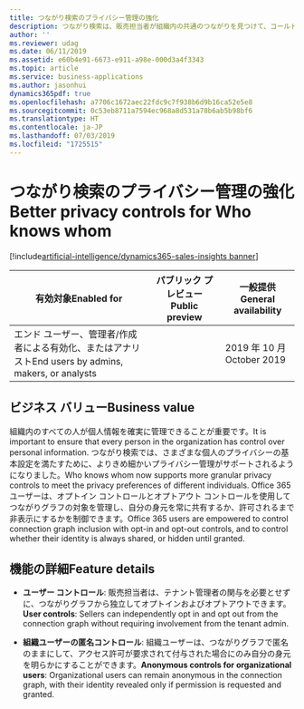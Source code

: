 ```yaml
---
title: つながり検索のプライバシー管理の強化
description: つながり検索は、販売担当者が組織内の共通のつながりを見つけて、コールド リードをウォーム リードに変換し、回答率を高めたり、関心を高めたりするのに役立ちます。 ヨーロッパのプライバシー要件を満たすために、つながり検索に対して追加のプライバシー管理が有効になっています。![プライバシーの向上](media/who-knows-whom-user-privacy-improvements-1.png Privacy improvements) <!-- Picture 19 -->
author: ''
ms.reviewer: udag
ms.date: 06/11/2019
ms.assetid: e60b4e91-6673-e911-a98e-000d3a4f3343
ms.topic: article
ms.service: business-applications
ms.author: jasonhui
dynamics365pdf: true
ms.openlocfilehash: a7706c1672aec22fdc9c7f938b6d9b16ca52e5e8
ms.sourcegitcommit: 0c53eb8711a7594ec968a8d531a78b6ab5b98bf6
ms.translationtype: HT
ms.contentlocale: ja-JP
ms.lasthandoff: 07/03/2019
ms.locfileid: "1725515"
---
```

# <a name="better-privacy-controls-for-who-knows-whom"></a><span data-ttu-id="08d7d-105">つながり検索のプライバシー管理の強化</span><span class="sxs-lookup"><span data-stu-id="08d7d-105">Better privacy controls for Who knows whom</span></span>
[!include[artificial-intelligence/dynamics365-sales-insights banner](../includes/artificial-intelligence/dynamics365-sales-insights.md)]

| <span data-ttu-id="08d7d-106">有効対象</span><span class="sxs-lookup"><span data-stu-id="08d7d-106">Enabled for</span></span>    |  <span data-ttu-id="08d7d-107">パブリック プレビュー</span><span class="sxs-lookup"><span data-stu-id="08d7d-107">Public preview</span></span> | <span data-ttu-id="08d7d-108">一般提供</span><span class="sxs-lookup"><span data-stu-id="08d7d-108">General availability</span></span> | 
| ---------- | ---------- |---------- |
|<span data-ttu-id="08d7d-109">エンド ユーザー、管理者/作成者による有効化、またはアナリスト</span><span class="sxs-lookup"><span data-stu-id="08d7d-109">End users by admins, makers, or analysts</span></span>|| <span data-ttu-id="08d7d-110">2019 年 10 月</span><span class="sxs-lookup"><span data-stu-id="08d7d-110">October 2019</span></span>|


## <a name="business-value"></a><span data-ttu-id="08d7d-111">ビジネス バリュー</span><span class="sxs-lookup"><span data-stu-id="08d7d-111">Business value</span></span>
<!-- bv start -->
<span data-ttu-id="08d7d-112">組織内のすべての人が個人情報を確実に管理できることが重要です。</span><span class="sxs-lookup"><span data-stu-id="08d7d-112">It is important to ensure that every person in the organization has control over personal information.</span></span> <span data-ttu-id="08d7d-113">つながり検索では、さまざまな個人のプライバシーの基本設定を満たすために、よりきめ細かいプライバシー管理がサポートされるようになりました。</span><span class="sxs-lookup"><span data-stu-id="08d7d-113">Who knows whom now supports more granular privacy controls to meet the privacy preferences of different individuals.</span></span> <span data-ttu-id="08d7d-114">Office 365 ユーザーは、オプトイン コントロールとオプトアウト コントロールを使用してつながりグラフの対象を管理し、自分の身元を常に共有するか、許可されるまで非表示にするかを制御できます。</span><span class="sxs-lookup"><span data-stu-id="08d7d-114">Office 365 users are empowered to control connection graph inclusion with opt-in and opt-out controls, and to control whether their identity is always shared, or hidden until granted.</span></span> 
<!-- bv end -->



## <a name="feature-details"></a><span data-ttu-id="08d7d-115">機能の詳細</span><span class="sxs-lookup"><span data-stu-id="08d7d-115">Feature details</span></span>
<!--feature detail start -->
- <span data-ttu-id="08d7d-116">**ユーザー コントロール**: 販売担当者は、テナント管理者の関与を必要とせずに、つながりグラフから独立してオプトインおよびオプトアウトできます。</span><span class="sxs-lookup"><span data-stu-id="08d7d-116">**User controls**: Sellers can independently opt in and opt out from the connection graph without requiring involvement from the tenant admin.</span></span> 
  
- <span data-ttu-id="08d7d-117">**組織ユーザーの匿名コントロール**: 組織ユーザーは、つながりグラフで匿名のままにして、アクセス許可が要求されて付与された場合にのみ自分の身元を明らかにすることができます。</span><span class="sxs-lookup"><span data-stu-id="08d7d-117">**Anonymous controls for organizational users**: Organizational users can remain anonymous in the connection graph, with their identity revealed only if permission is requested and granted.</span></span>
<!--feature detail end -->










